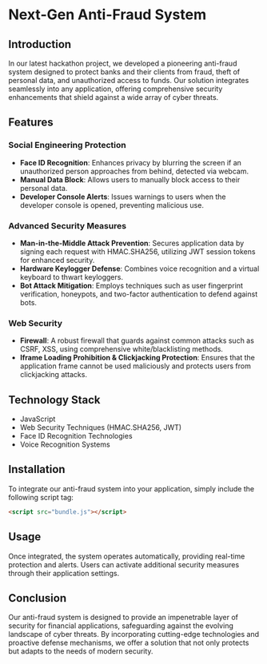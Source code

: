 # Next-Gen Anti-Fraud System

## Introduction
In our latest hackathon project, we developed a pioneering anti-fraud system designed to protect banks and their clients from fraud, theft of personal data, and unauthorized access to funds. Our solution integrates seamlessly into any application, offering comprehensive security enhancements that shield against a wide array of cyber threats.

## Features

### Social Engineering Protection
- **Face ID Recognition**: Enhances privacy by blurring the screen if an unauthorized person approaches from behind, detected via webcam.
- **Manual Data Block**: Allows users to manually block access to their personal data.
- **Developer Console Alerts**: Issues warnings to users when the developer console is opened, preventing malicious use.

### Advanced Security Measures
- **Man-in-the-Middle Attack Prevention**: Secures application data by signing each request with HMAC.SHA256, utilizing JWT session tokens for enhanced security.
- **Hardware Keylogger Defense**: Combines voice recognition and a virtual keyboard to thwart keyloggers.
- **Bot Attack Mitigation**: Employs techniques such as user fingerprint verification, honeypots, and two-factor authentication to defend against bots.

### Web Security
- **Firewall**: A robust firewall that guards against common attacks such as CSRF, XSS, using comprehensive white/blacklisting methods.
- **Iframe Loading Prohibition & Clickjacking Protection**: Ensures that the application frame cannot be used maliciously and protects users from clickjacking attacks.

## Technology Stack
- JavaScript
- Web Security Techniques (HMAC.SHA256, JWT)
- Face ID Recognition Technologies
- Voice Recognition Systems

## Installation
To integrate our anti-fraud system into your application, simply include the following script tag:

```html
<script src="bundle.js"></script>
```

## Usage
Once integrated, the system operates automatically, providing real-time protection and alerts. Users can activate additional security measures through their application settings.

## Conclusion
Our anti-fraud system is designed to provide an impenetrable layer of security for financial applications, safeguarding against the evolving landscape of cyber threats. By incorporating cutting-edge technologies and proactive defense mechanisms, we offer a solution that not only protects but adapts to the needs of modern security.
